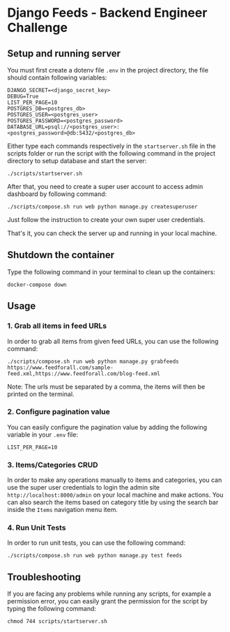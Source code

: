 # Django Feeds - Backend Engineer Challenge

## Setup and running server

You must first create a dotenv file `.env` in the project directory, the file should contain following variables:

```
DJANGO_SECRET=<django_secret_key>
DEBUG=True
LIST_PER_PAGE=10
POSTGRES_DB=<postgres_db>
POSTGRES_USER=<postgres_user>
POSTGRES_PASSWORD=<postgres_password>
DATABASE_URL=psql://<postgres_user>:<postgres_password>@db:5432/<postgres_db>
```

Either type each commands respectively in the `startserver.sh` file in the scripts folder or run the script with the following command in the project directory to setup database and start the server:

```
./scripts/startserver.sh
```

After that, you need to create a super user account to access admin dashboard by following command:

```
./scripts/compose.sh run web python manage.py createsuperuser
```

Just follow the instruction to create your own super user credentials.

That's it, you can check the server up and running in your local machine.

## Shutdown the container

Type the following command in your terminal to clean up the containers:

```
docker-compose down
```

## Usage

### 1. Grab all items in feed URLs

In order to grab all items from given feed URLs, you can use the following command:

```
./scripts/compose.sh run web python manage.py grabfeeds https://www.feedforall.com/sample-feed.xml,https://www.feedforall.com/blog-feed.xml
```

Note: The urls must be separated by a comma, the items will then be printed on the terminal.

### 2. Configure pagination value

You can easily configure the pagination value by adding the following variable in your `.env` file:

```
LIST_PER_PAGE=10
```

### 3. Items/Categories CRUD

In order to make any operations manually to items and categories, you can use the super user credentials to login the admin site `http://localhost:8000/admin` on your local machine and make actions. You can also search the items based on category title by using the search bar inside the `Items` navigation menu item.

### 4. Run Unit Tests

In order to run unit tests, you can use the following command:

```
./scripts/compose.sh run web python manage.py test feeds
```

## Troubleshooting

If you are facing any problems while running any scripts, for example a permission error, you can easily grant the permission for the script by typing the following command:

```
chmod 744 scripts/startserver.sh
```
